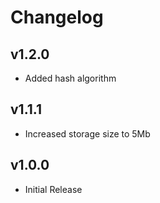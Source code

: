 # Changelog

## v1.2.0

* Added hash algorithm

## v1.1.1

* Increased storage size to 5Mb

## v1.0.0

* Initial Release

